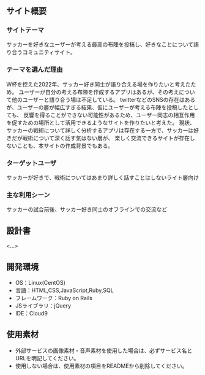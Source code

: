 # <Possibility>

## サイト概要
### サイトテーマ
サッカーを好きなユーザーが考える最高の布陣を投稿し、好きなことについて語り合うコミュニティサイト。

### テーマを選んだ理由
W杯を控えた2022年、サッカー好き同士が語り合える場を作りたいと考えたため。
ユーザーが自分の考える布陣を作成するアプリはあるが、その考えについて他のユーザーと語り合う場は不足している。
twitterなどのSNSの存在はあるが、ユーザーの層が幅広すぎる結果、仮にユーザーが考える布陣を投稿したとしても、
反響を得ることができない可能性があるため、ユーザー同志の相互作用を促すための場所として活用できるようなサイトを作りたいと考えた。
現状、サッカーの戦術について詳しく分析するアプリは存在する一方で、サッカーは好きだが戦術について深く話す気はない層が、
楽しく交流できるサイトが存在しないことも、本サイトの作成背景でもある。

### ターゲットユーザ
サッカーが好きで、戦術についてはあまり詳しく話すことはしないライト層向け

### 主な利用シーン
サッカーの試合前後、サッカー好き同士のオフラインでの交流など

## 設計書
<...>

## 開発環境
- OS：Linux(CentOS)
- 言語：HTML,CSS,JavaScript,Ruby,SQL
- フレームワーク：Ruby on Rails
- JSライブラリ：jQuery
- IDE：Cloud9

## 使用素材
- 外部サービスの画像素材・音声素材を使用した場合は、必ずサービス名とURLを明記してください。
- 使用しない場合は、使用素材の項目をREADMEから削除してください。